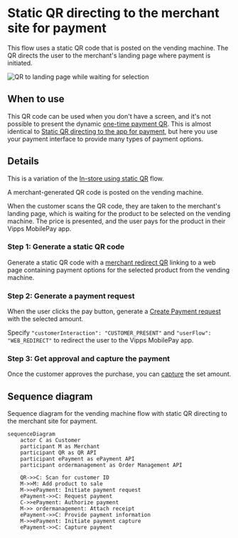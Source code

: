 <!-- START_METADATA
---
title: Static QR directing to the merchant site for payment
sidebar_label: Static QR direct to merchant site for payment
sidebar_position: 30
pagination_next: null
pagination_prev: null
---
END_METADATA -->

# Static QR directing to the merchant site for payment

This flow uses a static QR code that is posted on the vending machine.
The QR directs the user to the merchant's landing page where payment is initiated.

![QR to landing page while waiting for selection](images/2_qr_to_landing_page_waiting_for_selection.png)

## When to use

This QR code can be used when you don't have a screen, and it's not possible to present the dynamic [one-time payment QR](one-time-payment.md).
This is almost identical to [Static QR directing to the app for payment](qr-direct-to-payment-in-app.md), but here you use
your payment interface to provide many types of payment options.

## Details

This is a variation of the [In-store using static QR](../static-qr-at-pos/README.md) flow.

A merchant-generated QR code is posted on the vending machine.

When the customer scans the QR code, they are taken to the merchant's landing page, which is waiting for the product to be selected on the vending machine.
The price is presented, and the user pays for the product in their Vipps MobilePay app.

### Step 1: Generate a static QR code

Generate a static QR code with a
[merchant redirect QR](https://developer.vippsmobilepay.com/docs/APIs/qr-api/vipps-qr-api#merchant-redirect-qr-codes)
linking to a web page containing payment options for the selected product from the vending machine.

### Step 2: Generate a payment request

When the user clicks the pay button, generate a
[Create Payment request](https://developer.vippsmobilepay.com/api/epayment/#tag/CreatePayments/operation/createPayment) with the selected amount.

Specify `"customerInteraction": "CUSTOMER_PRESENT"` and `"userFlow": "WEB_REDIRECT"` to redirect the user to the Vipps MobilePay app.

### Step 3: Get approval and capture the payment

Once the customer approves the purchase, you can [capture](https://developer.vippsmobilepay.com/docs/APIs/epayment-api/operations/capture) the set amount.

## Sequence diagram

Sequence diagram for the vending machine flow with static QR directing to the merchant site for payment.

``` mermaid
sequenceDiagram
    actor C as Customer
    participant M as Merchant
    participant QR as QR API
    participant ePayment as ePayment API
    participant ordermanagement as Order Management API
    
    QR->>C: Scan for customer ID
    M->>M: Add product to sale
    M->>ePayment: Initiate payment request
    ePayment->>C: Request payment
    C->>ePayment: Authorize payment
    M->> ordermanagement: Attach receipt
    ePayment->>C: Provide payment information
    M->>ePayment: Initiate payment capture
    ePayment->>C: Capture payment
```
